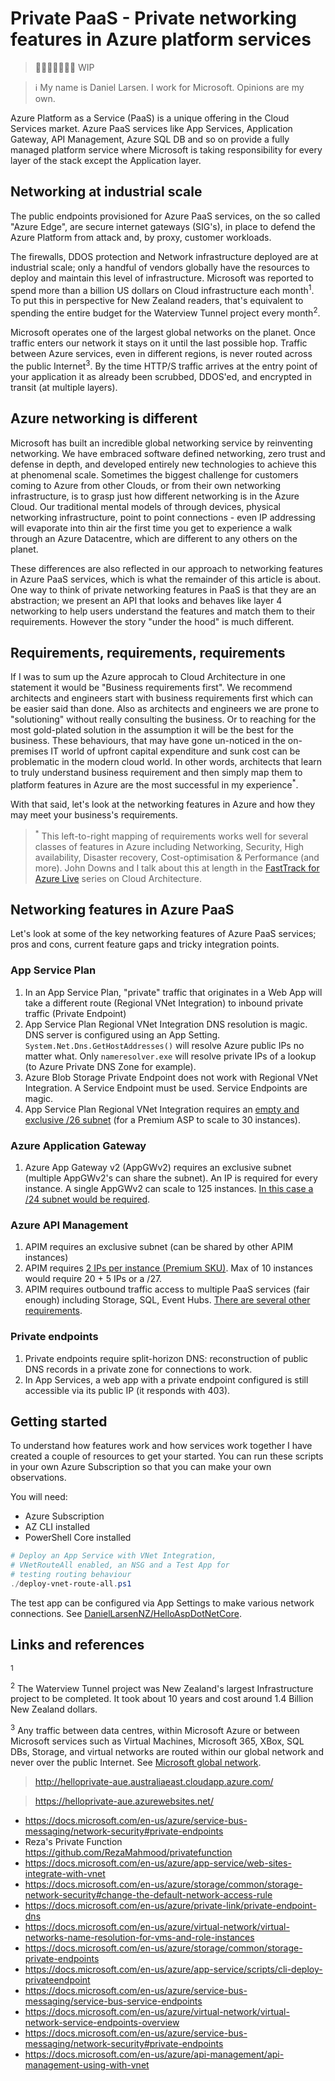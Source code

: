 # Private PaaS - Private networking features in Azure platform services

> 👷🏻‍♀️🚧👷🏻‍♂️ WIP

> ℹ My name is Daniel Larsen. I work for Microsoft. Opinions are my own.

Azure Platform as a Service (PaaS) is a unique offering in the Cloud Services market. Azure PaaS services like App Services, Application Gateway, API Management, Azure SQL DB and so on provide a fully managed platform service where Microsoft is taking responsibility for every layer of the stack except the Application layer. 

## Networking at industrial scale

The public endpoints provisioned for Azure PaaS services, on the so called "Azure Edge", are secure internet gateways (SIG's), in place to defend the Azure Platform from attack and, by proxy, customer workloads. 

The firewalls, DDOS protection and Network infrastructure deployed are at industrial scale; only a handful of vendors globally have the resources to deploy and maintain this level of infrastructure. Microsoft was reported to spend more than a billion US dollars on Cloud infrastructure each month<sup>1</sup>. To put this in perspective for New Zealand readers, that's equivalent to spending the entire budget for the Waterview Tunnel project every month<sup>2</sup>.

Microsoft operates one of the largest global networks on the planet. Once traffic enters our network it stays on it until the last possible hop. Traffic between Azure services, even in different regions, is never routed across the public Internet<sup>3</sup>. By the time HTTP/S traffic arrives at the entry point of your application it as already been scrubbed, DDOS'ed, and encrypted in transit (at multiple layers).

## Azure networking is different

Microsoft has built an incredible global networking service by reinventing networking. We have embraced software defined networking, zero trust and defense in depth, and developed entirely new technologies to achieve this at phenomenal scale. Sometimes the biggest challenge for customers coming to Azure from other Clouds, or from their own networking infrastructure, is to grasp just how different networking is in the Azure Cloud. Our traditional mental models of through devices, physical networking infrastructure, point to point connections - even IP addressing will evaporate into thin air the first time you get to experience a walk through an Azure Datacentre, which are different to any others on the planet. 

These differences are also reflected in our approach to networking features in Azure PaaS services, which is what the remainder of this article is about. One way to think of private networking features in PaaS is that they are an abstraction; we present an API that looks and behaves like layer 4 networking to help users understand the features and match them to their requirements. However the story "under the hood" is much different.

## Requirements, requirements, requirements

If I was to sum up the Azure approcah to Cloud Architecture in one statement it would be "Business requirements first". We recommend architects and engineers start with business requirements first which can be easier said than done. Also as architects and engineers we are prone to "solutioning" without really consulting the business. Or to reaching for the most gold-plated solution in the assumption it will be the best for the business. These behaviours, that may have gone un-noticed in the on-premises IT world of upfront capital expenditure and sunk cost can be problematic in the modern cloud world. In other words, architects that learn to truly understand business requirement and then simply map them to platform features in Azure are the most successful in my experience<sup>*</sup>.

With that said, let's look at the networking features in Azure and how they may meet your business's requirements.

> <sup>*</sup> This left-to-right mapping of requirements works well for several classes of features in Azure including Networking, Security, High availability, Disaster recovery, Cost-optimisation & Performance (and more). John Downs and I talk about this at length in the [FastTrack for Azure Live] series on Cloud Architecture.

## Networking features in Azure PaaS

Let's look at some of the key networking features of Azure PaaS services; pros and cons, current feature gaps and tricky integration points.

### App Service Plan

1. In an App Service Plan, "private" traffic that originates in a Web App will take a different route (Regional VNet Integration) to inbound private traffic (Private Endpoint)
1. App Service Plan Regional VNet Integration DNS resolution is magic. DNS server is configured using an App Setting. `System.Net.Dns.GetHostAddresses()` will resolve Azure public IPs no matter what. Only `nameresolver.exe` will resolve private IPs of a lookup (to Azure Private DNS Zone for example).
1. Azure Blob Storage Private Endpoint does not work with Regional VNet Integration. A Service Endpoint must be used. Service Endpoints are magic.
1. App Service Plan Regional VNet Integration requires an [empty and exclusive /26 subnet](https://docs.microsoft.com/en-us/azure/app-service/web-sites-integrate-with-vnet#azure-dns-private-zones#:~:text=A%20%2F26%20with%2064%20addresses%20accommodates%20a%20Premium%20plan%20with%2030%20instances) (for a Premium ASP to scale to 30 instances).

### Azure Application Gateway

1. Azure App Gateway v2 (AppGWv2) requires an exclusive subnet (multiple AppGWv2's can share the subnet). An IP is required for every instance. A single AppGWv2 can scale to 125 instances. [In this case a /24 subnet would be required](https://docs.microsoft.com/en-us/azure/application-gateway/configuration-infrastructure#size-of-the-subnet#:~:text=subnet%20size%20of%20%2F24%20is%20recommended).

### Azure API Management

1. APIM requires an exclusive subnet (can be shared by other APIM instances)
1. APIM requires [2 IPs per instance (Premium SKU)](https://docs.microsoft.com/en-us/azure/api-management/api-management-using-with-vnet#--subnet-size-requirement). Max of 10 instances would require 20 + 5 IPs or a /27.
1. APIM requires outbound traffic access to multiple PaaS services (fair enough) including Storage, SQL, Event Hubs. [There are several other requirements](https://docs.microsoft.com/en-us/azure/api-management/api-management-using-with-vnet#-common-network-configuration-issues).

### Private endpoints

1. Private endpoints require split-horizon DNS: reconstruction of public DNS records in a private zone for connections to work. 
1. In App Services, a web app with a private endpoint configured is still accessible via its public IP (it responds with 403).

<!--
## You will need

1. Your own DNS Server and management processes
1. To place as much trust in Azure SDN as you do when you trust our public network infrastructure
-->

## Getting started

To understand how features work and how services work together I have created a couple of resources to get your started. You can run these scripts in your own Azure Subscription so that you can make your own observations.

You will need:

* Azure Subscription
* AZ CLI installed
* PowerShell Core installed

```powershell
# Deploy an App Service with VNet Integration, 
# VNetRouteAll enabled, an NSG and a Test App for 
# testing routing behaviour
./deploy-vnet-route-all.ps1
```

The test app can be configured via App Settings to make various network connections. See [DanielLarsenNZ/HelloAspDotNetCore](https://github.com/DanielLarsenNZ/HelloAspDotNetCore).

## Links and references

<sup>1</sup> <!-- TODO LINK -->

<sup>2</sup> The Waterview Tunnel project was New Zealand's largest Infrastructure project to be completed. It took about 10 years and cost around 1.4 Billion New Zealand dollars. <!-- TODO LINK -->

<sup>3</sup> Any traffic between data centres, within Microsoft Azure or between Microsoft services such as Virtual Machines, Microsoft 365, XBox, SQL DBs, Storage, and virtual networks are routed within our global network and never over the public Internet. See [Microsoft global network](https://docs.microsoft.com/en-us/azure/networking/microsoft-global-network#:~:text=any%20traffic%20between%20data%20centers%2C%20within%20Microsoft%20Azure%20or%20between%20Microsoft%20services%20such%20as%20Virtual%20Machines%2C%20Microsoft%20365%2C%20XBox%2C%20SQL%20DBs%2C%20Storage%2C%20and%20virtual%20networks%20are%20routed%20within%20our%20global%20network%20and%20never%20over%20the%20public%20Internet).

> <http://helloprivate-aue.australiaeast.cloudapp.azure.com/>

> <https://helloprivate-aue.azurewebsites.net/>

* <https://docs.microsoft.com/en-us/azure/service-bus-messaging/network-security#private-endpoints>
* Reza's Private Function <https://github.com/RezaMahmood/privatefunction>
* <https://docs.microsoft.com/en-us/azure/app-service/web-sites-integrate-with-vnet>
* <https://docs.microsoft.com/en-us/azure/storage/common/storage-network-security#change-the-default-network-access-rule>
* <https://docs.microsoft.com/en-us/azure/private-link/private-endpoint-dns>
* <https://docs.microsoft.com/en-us/azure/virtual-network/virtual-networks-name-resolution-for-vms-and-role-instances>
* <https://docs.microsoft.com/en-us/azure/storage/common/storage-private-endpoints>
* <https://docs.microsoft.com/en-us/azure/app-service/scripts/cli-deploy-privateendpoint>
* <https://docs.microsoft.com/en-us/azure/service-bus-messaging/service-bus-service-endpoints>
* <https://docs.microsoft.com/en-us/azure/virtual-network/virtual-network-service-endpoints-overview>
* <https://docs.microsoft.com/en-us/azure/service-bus-messaging/network-security#private-endpoints>
* <https://docs.microsoft.com/en-us/azure/api-management/api-management-using-with-vnet>

<!-- link refs -->
[FastTrack for Azure Live]:https://aka.ms/ftalive